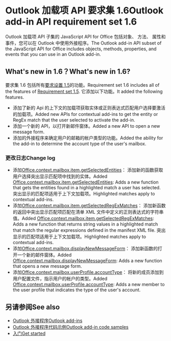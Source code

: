 # <a name="outlook-add-in-api-requirement-set-16"></a><span data-ttu-id="341d2-101">Outlook 加载项 API 要求集 1.6</span><span class="sxs-lookup"><span data-stu-id="341d2-101">Outlook add-in API requirement set 1.6</span></span>

<span data-ttu-id="341d2-102">Outlook 加载项 API 子集的 JavaScript API for Office 包括对象、 方法、 属性和事件，您可以在 Outlook 中使用外接程序。</span><span class="sxs-lookup"><span data-stu-id="341d2-102">The Outlook add-in API subset of the JavaScript API for Office includes objects, methods, properties, and events that you can use in an Outlook add-in.</span></span>

## <a name="whats-new-in-16"></a><span data-ttu-id="341d2-103">What's new in 1.6？</span><span class="sxs-lookup"><span data-stu-id="341d2-103">What's new in 1.6?</span></span>

<span data-ttu-id="341d2-104">要求集 1.6 包括所有[要求设置 1.5](../requirement-set-1.5/outlook-requirement-set-1.5.md)的功能。</span><span class="sxs-lookup"><span data-stu-id="341d2-104">Requirement set 1.6 includes all of the features of [Requirement set 1.5](../requirement-set-1.5/outlook-requirement-set-1.5.md).</span></span> <span data-ttu-id="341d2-105">它添加以下功能。</span><span class="sxs-lookup"><span data-stu-id="341d2-105">It added the following features.</span></span>

- <span data-ttu-id="341d2-106">添加了新的 Api 的上下文的加载项获取实体或正则表达式匹配用户选择要激活的加载项。</span><span class="sxs-lookup"><span data-stu-id="341d2-106">Added new APIs for contextual add-ins to get the entity or RegEx match that the user selected to activate the add-in.</span></span>
- <span data-ttu-id="341d2-107">添加一个新的 API，以打开新邮件窗体。</span><span class="sxs-lookup"><span data-stu-id="341d2-107">Added a new API to open a new message form.</span></span>
- <span data-ttu-id="341d2-108">添加的外接程序来确定用户的邮箱的帐户类型的功能。</span><span class="sxs-lookup"><span data-stu-id="341d2-108">Added the ability for the add-in to determine the account type of the user's mailbox.</span></span>

### <a name="change-log"></a><span data-ttu-id="341d2-109">更改日志</span><span class="sxs-lookup"><span data-stu-id="341d2-109">Change log</span></span>

- <span data-ttu-id="341d2-110">添加[Office.context.mailbox.item.getSelectedEntities](office.context.mailbox.item.md#getselectedentities--entitiesjavascriptapioutlook16officeentities)： 添加新的函数获取用户选择突出显示匹配项中找到的实体。</span><span class="sxs-lookup"><span data-stu-id="341d2-110">Added [Office.context.mailbox.item.getSelectedEntities](office.context.mailbox.item.md#getselectedentities--entitiesjavascriptapioutlook16officeentities): Adds a new function that gets the entities found in a highlighted match a user has selected.</span></span> <span data-ttu-id="341d2-111">突出显示的匹配项适用于上下文加载项。</span><span class="sxs-lookup"><span data-stu-id="341d2-111">Highlighted matches apply to contextual add-ins.</span></span>
- <span data-ttu-id="341d2-112">添加[Office.context.mailbox.item.getSelectedRegExMatches](office.context.mailbox.item.md#getselectedregexmatches--object)： 添加新函数的返回中突出显示匹配项匹配在清单 XML 文件中定义的正则表达式的字符串值。</span><span class="sxs-lookup"><span data-stu-id="341d2-112">Added [Office.context.mailbox.item.getSelectedRegExMatches](office.context.mailbox.item.md#getselectedregexmatches--object): Adds a new function that returns string values in a highlighted match that match the regular expressions defined in the manifest XML file.</span></span> <span data-ttu-id="341d2-113">突出显示的匹配项适用于上下文加载项。</span><span class="sxs-lookup"><span data-stu-id="341d2-113">Highlighted matches apply to contextual add-ins.</span></span>
- <span data-ttu-id="341d2-114">添加[Office.context.mailbox.displayNewMessageForm](office.context.mailbox.md#displaynewmessageformparameters)： 添加新函数的打开一个新的邮件窗体。</span><span class="sxs-lookup"><span data-stu-id="341d2-114">Added [Office.context.mailbox.displayNewMessageForm](office.context.mailbox.md#displaynewmessageformparameters): Adds a new function that opens a new message form.</span></span>
- <span data-ttu-id="341d2-115">添加[Office.context.mailbox.userProfile.accountType](office.context.mailbox.userprofile.md#accounttype-string)： 将新的成员添加到用户配置文件，指示用户的帐户的类型。</span><span class="sxs-lookup"><span data-stu-id="341d2-115">Added [Office.context.mailbox.userProfile.accountType](office.context.mailbox.userprofile.md#accounttype-string): Adds a new member to the user profile that indicates the type of the user's account.</span></span>

## <a name="see-also"></a><span data-ttu-id="341d2-116">另请参阅</span><span class="sxs-lookup"><span data-stu-id="341d2-116">See also</span></span>

- [<span data-ttu-id="341d2-117">Outlook 外接程序</span><span class="sxs-lookup"><span data-stu-id="341d2-117">Outlook add-ins</span></span>](https://docs.microsoft.com/outlook/add-ins/)
- [<span data-ttu-id="341d2-118">Outlook 外接程序代码示例</span><span class="sxs-lookup"><span data-stu-id="341d2-118">Outlook add-in code samples</span></span>](https://developer.microsoft.com/outlook/gallery/?filterBy=Outlook,Samples,Add-ins)
- [<span data-ttu-id="341d2-119">入门</span><span class="sxs-lookup"><span data-stu-id="341d2-119">Get started</span></span>](https://docs.microsoft.com/outlook/add-ins/quick-start)